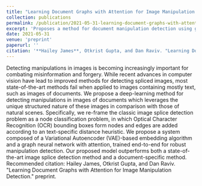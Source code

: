 ```yaml
---
title: "Learning Document Graphs with Attention for Image Manipulation Detection"
collection: publications
permalink: /publication/2021-05-31-learning-document-graphs-with-attention-for-image-manipulation-detection
excerpt: 'Proposes a method for document manipulation detection using graph neural networks with attention and specialized pretraining.'
date: 2021-05-31
venue: 'preprint'
paperurl: ''
citation: '**Hailey James**, Otkrist Gupta, and Dan Raviv. "Learning Document Graphs with Attention for Image Manipulation Detection." preprint'
---
```

Detecting manipulations in images is becoming increasingly important for combating misinformation and forgery. While recent advances in computer vision have lead to improved methods for detecting spliced images, most state-of-the-art methods fail when applied to images containing mostly text, such as images of documents. We propose a deep-learning method for detecting manipulations in images of documents which leverages the unique structured nature of these images in comparison with those of natural scenes. Specifically, we re-frame the classic image splice detection problem as a node classification problem, in which Optical Character Recognition (OCR) bounding boxes form nodes and edges are added according to an text-specific distance heuristic. We propose a system composed of a Variational Autoencoder (VAE)-based embedding algorithm and a graph neural network with attention, trained end-to-end for robust manipulation detection. Our proposed model outperforms both a state-of-the-art image splice detection method and a document-specific method.
Recommended citation: Hailey James, Otkrist Gupta, and Dan Raviv. "Learning Document Graphs with Attention for Image Manipulation Detection." preprint.
